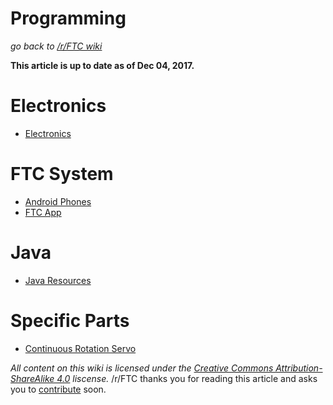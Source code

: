 # Programming
*go back to [/r/FTC wiki](/r/FTC/wiki)*

__This article is up to date as of Dec 04, 2017.__

# Electronics
* [Electronics](/r/FTC/wiki/programming/electronics.md)

# FTC System
* [Android Phones](/r/FTC/wiki/programming/android-phone-connections.md)
* [FTC App](/r/FTC/wiki/programming/ftc-app.md)

# Java
* [Java Resources](/r/FTC/wiki/programming/java/java-resources.md)

# Specific Parts
* [Continuous Rotation Servo](/r/FTC/programming/specificParts/CRServos.md)

*All content on this wiki is licensed under the [Creative Commons Attribution-ShareAlike 4.0](https://creativecommons.org/licenses/by-sa/4.0/) liscense.*
/r/FTC thanks you for reading this article and asks you to [contribute](https://github.com/GeekyStudios/rFTC-wiki) soon.
